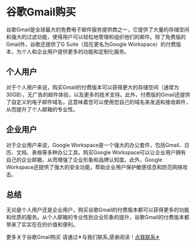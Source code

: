 # 谷歌Gmail购买

谷歌Gmail是全球最大的免费电子邮件服务提供商之一，它提供了大量的存储空间和强大的过滤功能，使得用户可以轻松地管理和组织他们的邮件。除了免费版的Gmail外，谷歌还提供了G Suite（现在更名为Google Workspace）的付费版本，为个人和企业用户提供更多的功能和定制化服务。

## 个人用户

对于个人用户来说，购买Gmail的付费版本可以获得更大的存储空间（通常为30GB），无广告的邮件体验，以及更多的技术支持。此外，付费版的Gmail还提供了自定义的电子邮件域名，这意味着您可以使用您自己的域名来发送和接收邮件，从而提升了个人邮箱的专业性。

## 企业用户

对于企业用户来说，Google Workspace是一个强大的办公套件，包括Gmail、日历、文档、表格等多种办公工具。购买Google Workspace可以让企业用户拥有自己的企业邮箱，从而增强了企业形象和品牌认知度。此外，Google Workspace还提供了强大的安全功能，帮助企业用户保护敏感信息和防范网络攻击。

## 总结

无论是个人用户还是企业用户，购买谷歌Gmail的付费版本都可以获得更多的功能和优质的服务。从个人邮箱的专业性到企业形象的提升，谷歌Gmail的付费版本都带来了实实在在的价值和便利。

更多关于谷歌Gmail购买 请通过✈与我们联系,感谢阅读！[点我联系✈](https://help.G208.com)